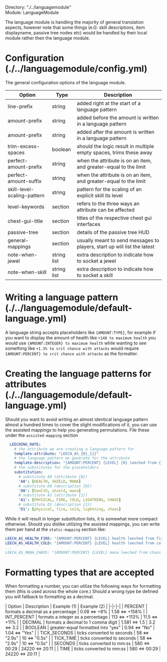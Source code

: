 Directory: "./../languagemodule"  
Module: LanguageModule

The language module is handling the majority of general translation aspects, however note that some things (e.G: skill descriptions, item displayname, passive tree nodes etc) would be handled by their local module rather then the language module.

# Configuration (./../languagemodule/config.yml)

The general configuration options of the language module.

| Option | Type | Description |
|-|-|-|
| line-prefix | string | added right at the start of a language pattern  |
| amount-prefix | string | added before the amount is written in a language pattern |
| amount-prefix | string | added after the amount is written in a language pattern |
| trim-excess-spaces | boolean | should the logic result in multiple empty spaces, trims these away |
| perfect-amount-prefix | string | when the attribute is on an item, and greater-equal to the limit |
| perfect-amount-suffix| string | when the attribute is on an item, and greater-equal to the limit |
| skill-level-scaling-pattern | string | pattern for the scaling of an explicit skill its level |
| level-keywords | section | refers to the three ways an attribute can be affected |
| chest-gui-title | section | titles of the respective chest gui interfaces |
| passive-tree | section | details of the passive tree HUD |
| general-mappings | section | usually meant to send messages to players, start up will list the latest |
| note-when-jewel | string list | extra description to indicate how to socket a jewel |
| note-when-skill | string list | extra description to indicate how to socket a skill |

# Writing a language pattern (./../languagemodule/default-language.yml)

A language string accepts placeholders like `{AMOUNT:TYPE}`, for example if you want to display the amount of health like `+148 to maximum health` you would use `{AMOUNT:INTEGER} to maximum health` while wanting to see something like `+1.3% to crit chance with attacks` would require `{AMOUNT:PERCENT} to crit chance with attacks` as the formatter.

# Creating the language patterns for attributes (./../languagemodule/default-language.yml)

Should you want to avoid writing an almost identical language pattern almost a hundred times to cover the slight modifications of it, you can use the assisted mappings to help you generating permutations. File these under the `assisted-mapping` section

```yml
  LEECHING_RATE:
    # the attribute we are creating a language pattern for
    template-attribute: "LEECH_AS_{0}_{1}"
    # the language pattern we generate for the attribute
    template-description: "{AMOUNT:PERCENT} {LEVEL} {0} leeched from {1} damage"
    # the substitutes for the placeholders
    substitution:
      # substitute A0 (attribute {0})
      'A0': [HEALTH, SHIELD, MANA]
      # substitute D0 (description {0})
      'D0': [health, shield, mana]
      # substitute A1 (attribute {1})
      'A1': [PHYSICAL, FIRE, COLD, LIGHTNING, CHAOS]
      # substitute D1 (description {1})
      'D1': [physical, fire, cold, lightning, chaos]

```

While it will result in longer substitution lists, it is somewhat more compact otherwise. Should you dislike utilizing the assisted mappings, you can write them per hand at the `static-mapping` section like:

```yml
LEECH_AS_HEALTH_FIRE: "{AMOUNT:PERCENT} {LEVEL} health leeched from fire damage"
LEECH_AS_HEALTH_COLD: "{AMOUNT:PERCENT} {LEVEL} health leeched from cold damage"
...
LEECH_AS_MANA_CHAOS: "{AMOUNT:PERCENT} {LEVEL} mana leeched from chaos damage"
```

# Formatting types that are accepted 

When formatting a number, you can utilize the following ways for formatting them (this is used across the whole core.) Should a wrong type be defined you will fallback to formatting as a decimal.

| Option | Description | Example (1) | Example (2) |
|-|-|-|
| PERCENT | formats a decimal as a percentage | 0.08 <=> +8% | 1.58 <=> +158% |
| INT_PERCENT | formats a integer as a percentage | 113 <=> +113% | 11.5 <=> +11% |
| DECIMAL | formats a decimal to 1 comma digit | 1.581 <=> 1.5 | 3.2 <=> 3.2 |
| BOOLEAN | greater-equal formatted into "yes" | 0.94 <=> "No" | 1.04 <=> "Yes" |
| TICK_SECONDS | ticks converted to seconds | 58 <=> "2.9s" | 10 <=> "0.5s" |
| TICK_TIME | ticks converted to seconds | 58 <=> "2.9s" | 10 <=> "0.5s" |
| SECONDS | ticks converted to mm:ss | 580 <=> 00:29 | 24220 <=> 20:11 |
| TIME | ticks converted to mm:ss | 580 <=> 00:29 | 24220 <=> 20:11 |
